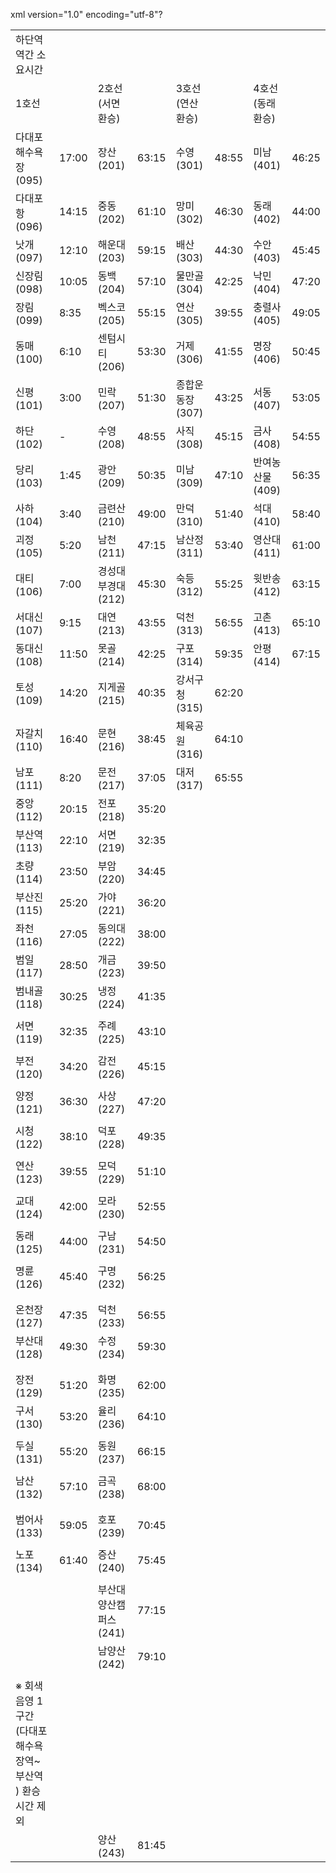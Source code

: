 xml version="1.0" encoding="utf-8"?


|  |  |  |  |  |  |  |  |
| --- | --- | --- | --- | --- | --- | --- | --- |
| 하단역 역간 소요시간 | | | | | | | |
| 1호선 | | 2호선(서면 환승) | | 3호선 (연산 환승) | | 4호선(동래 환승) | |
| 다대포해수욕장 (095) | 17:00 | 장산 (201) | 63:15 | 수영 (301) | 48:55 | 미남 (401) | 46:25 |
| 다대포항 (096) | 14:15 | 중동 (202) | 61:10 | 망미 (302) | 46:30 | 동래 (402) | 44:00 |
| 낫개 (097) | 12:10 | 해운대 (203) | 59:15 | 배산 (303) | 44:30 | 수안 (403) | 45:45 |
| 신장림 (098) | 10:05 | 동백 (204) | 57:10 | 물만골 (304) | 42:25 | 낙민 (404) | 47:20 |
| 장림 (099) | 8:35 | 벡스코 (205) | 55:15 | 연산 (305) | 39:55 | 충렬사 (405) | 49:05 |
| 동매 (100) | 6:10 | 센텀시티 (206) | 53:30 | 거제 (306) | 41:55 | 명장 (406) | 50:45 |
| 신평 (101) | 3:00 | 민락 (207) | 51:30 | 종합운동장 (307) | 43:25 | 서동 (407) | 53:05 |
| 하단 (102) | - | 수영 (208) | 48:55 | 사직 (308) | 45:15 | 금사 (408) | 54:55 |
| 당리 (103) | 1:45 | 광안 (209) | 50:35 | 미남 (309) | 47:10 | 반여농산물 (409) | 56:35 |
| 사하 (104) | 3:40 | 금련산 (210) | 49:00 | 만덕 (310) | 51:40 | 석대 (410) | 58:40 |
| 괴정 (105) | 5:20 | 남천 (211) | 47:15 | 남산정 (311) | 53:40 | 영산대 (411) | 61:00 |
| 대티 (106) | 7:00 | 경성대부경대 (212) | 45:30 | 숙등 (312) | 55:25 | 윗반송 (412) | 63:15 |
| 서대신 (107) | 9:15 | 대연 (213) | 43:55 | 덕천 (313) | 56:55 | 고촌 (413) | 65:10 |
| 동대신 (108) | 11:50 | 못골 (214) | 42:25 | 구포 (314) | 59:35 | 안평 (414) | 67:15 |
| 토성 (109) | 14:20 | 지게골 (215) | 40:35 | 강서구청 (315) | 62:20 |  |  |
| 자갈치 (110) | 16:40 | 문현 (216) | 38:45 | 체육공원 (316) | 64:10 |  |  |
| 남포 (111) | 8:20 | 문전 (217) | 37:05 | 대저 (317) | 65:55 |  |  |
| 중앙 (112) | 20:15 | 전포 (218) | 35:20 |  |  |  |  |
| 부산역 (113) | 22:10 | 서면 (219) | 32:35 |  |  |  |  |
| 초량 (114) | 23:50 | 부암 (220) | 34:45 |  |  |  |  |
| 부산진 (115) | 25:20 | 가야 (221) | 36:20 |  |  |  |  |
| 좌천 (116) | 27:05 | 동의대 (222) | 38:00 |  |  |  |  |
| 범일 (117) | 28:50 | 개금 (223) | 39:50 |  |  |  |  |
| 범내골 (118) | 30:25 | 냉정 (224) | 41:35 |
|  |  |  |  |
| 서면 (119) | 32:35 | 주례 (225) | 43:10 |
|  |  |  |  |
| 부전 (120) | 34:20 | 감전 (226) | 45:15 |
|  |  |  |  |
| 양정 (121) | 36:30 | 사상 (227) | 47:20 |
|  |  |  |  |
| 시청 (122) | 38:10 | 덕포 (228) | 49:35 |
|  |  |  |  |
| 연산 (123) | 39:55 | 모덕 (229) | 51:10 |
|  |  |  |  |
| 교대 (124) | 42:00 | 모라 (230) | 52:55 |
|  |  |  |  |
| 동래 (125) | 44:00 | 구남 (231) | 54:50 |
|  |  |  |  |
| 명륜 (126) | 45:40 | 구명 (232) | 56:25 |
|  |  |  |  |
|  |  |  |  |
| 온천장 (127) | 47:35 | 덕천 (233) | 56:55 |
| 부산대 (128) | 49:30 | 수정 (234) | 59:30 |
|  |  |  |  |
|  |  |  |  |
| 장전 (129) | 51:20 | 화명 (235) | 62:00 |
| 구서 (130) | 53:20 | 율리 (236) | 64:10 |
|  |  |  |  |
| 두실 (131) | 55:20 | 동원 (237) | 66:15 |
|  |  |  |  |
| 남산 (132) | 57:10 | 금곡 (238) | 68:00 |
|  |  |  |  |
|  |  |  |  |
| 범어사 (133) | 59:05 | 호포 (239) | 70:45 |
|  |  |  |  |
| 노포 (134) | 61:40 | 증산 (240) | 75:45 |
|  |  |  |  |
|  |  | 부산대 양산캠퍼스 (241) | 77:15 |
|  |  | 남양산 (242) | 79:10 |
|  |  |  |  |
| ※ 회색음영 1구간 (다대포해수욕장역~부산역 )  환승시간 제외 | | | |
|  |  | 양산 (243) | 81:45 |